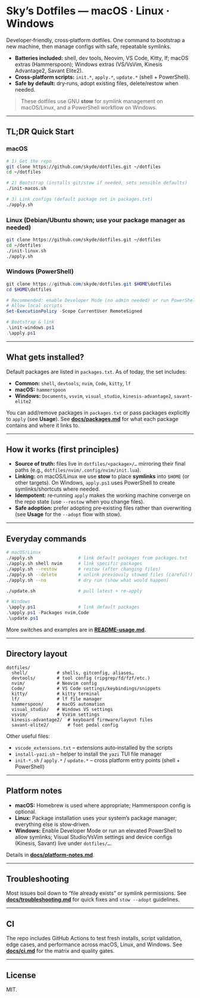 # Sky’s Dotfiles — macOS · Linux · Windows

Developer‑friendly, cross‑platform dotfiles. One command to bootstrap a new machine, then manage configs with safe, repeatable symlinks.

- **Batteries included:** shell, dev tools, Neovim, VS Code, Kitty, lf; macOS extras (Hammerspoon); Windows extras (VS/VsVim, Kinesis Advantage2, Savant Elite2).  
- **Cross‑platform scripts:** `init.*`, `apply.*`, `update.*` (shell + PowerShell).  
- **Safe by default:** dry‑runs, adopt existing files, delete/restow when needed.

> These dotfiles use GNU **stow** for symlink management on macOS/Linux, and a PowerShell workflow on Windows.

---

## TL;DR Quick Start

### macOS
```bash
# 1) Get the repo
git clone https://github.com/skyde/dotfiles.git ~/dotfiles
cd ~/dotfiles

# 2) Bootstrap (installs git/stow if needed, sets sensible defaults)
./init-macos.sh

# 3) Link configs (default package set in packages.txt)
./apply.sh
```

### Linux (Debian/Ubuntu shown; use your package manager as needed)

```bash
git clone https://github.com/skyde/dotfiles.git ~/dotfiles
cd ~/dotfiles
./init-linux.sh
./apply.sh
```

### Windows (PowerShell)

```powershell
git clone https://github.com/skyde/dotfiles.git $HOME\dotfiles
cd $HOME\dotfiles

# Recommended: enable Developer Mode (no admin needed) or run PowerShell as Administrator
# Allow local scripts
Set-ExecutionPolicy -Scope CurrentUser RemoteSigned

# Bootstrap & link
.\init-windows.ps1
.\apply.ps1
```

---

## What gets installed?

Default packages are listed in `packages.txt`. As of today, the set includes:

* **Common:** `shell`, `devtools`, `nvim`, `Code`, `kitty`, `lf`
* **macOS:** `hammerspoon`
* **Windows:** `Documents`, `vsvim`, `visual_studio`, `kinesis-advantage2`, `savant-elite2`

You can add/remove packages in `packages.txt` or pass packages explicitly to `apply` (see **Usage**).
See **[docs/packages.md](docs/packages.md)** for what each package contains and where it links to.

---

## How it works (first principles)

* **Source of truth:** files live in `dotfiles/<package>/…` mirroring their final paths (e.g., `dotfiles/nvim/.config/nvim/init.lua`).
* **Linking:** on macOS/Linux we use **stow** to place **symlinks** into `$HOME` (or other targets). On Windows, `apply.ps1` uses PowerShell to create symlinks/shortcuts where needed.
* **Idempotent:** re‑running `apply` makes the working machine converge on the repo state (use `--restow` when you change files).
* **Safe adoption:** prefer adopting pre‑existing files rather than overwriting (see **Usage** for the `--adopt` flow with stow).

---

## Everyday commands

```bash
# macOS/Linux
./apply.sh                 # link default packages from packages.txt
./apply.sh shell nvim      # link specific packages
./apply.sh --restow        # restow (after changing files)
./apply.sh --delete        # unlink previously stowed files (careful!)
./apply.sh --no            # dry run (show what would happen)

./update.sh                # pull latest + re-apply
```

```powershell
# Windows
.\apply.ps1                # link default packages
.\apply.ps1 -Packages nvim,Code
.\update.ps1
```

More switches and examples are in **[README-usage.md](README-usage.md)**.

---

## Directory layout

```
dotfiles/
  shell/           # shells, gitconfig, aliases…
  devtools/        # tool config (ripgrep/fd/fzf/etc.)
  nvim/            # Neovim config
  Code/            # VS Code settings/keybindings/snippets
  kitty/           # kitty terminal
  lf/              # lf file manager
  hammerspoon/     # macOS automation
  visual_studio/   # Windows VS settings
  vsvim/           # VsVim settings
  kinesis-advantage2/  # keyboard firmware/layout files
  savant-elite2/       # foot pedal config
```

Other useful files:

* `vscode_extensions.txt` – extensions auto‑installed by the scripts
* `install-yazi.sh` – helper to install the `yazi` TUI file manager
* `init-*.sh` / `apply.*` / `update.*` – cross platform entry points (shell + PowerShell)

---

## Platform notes

* **macOS:** Homebrew is used where appropriate; Hammerspoon config is optional.
* **Linux:** Package installation uses your system’s package manager; everything else is stow‑driven.
* **Windows:** Enable Developer Mode or run an elevated PowerShell to allow symlinks; Visual Studio/VsVim settings and device configs (Kinesis, Savant) live under `dotfiles/…`.

Details in **[docs/platform-notes.md](docs/platform-notes.md)**.

---

## Troubleshooting

Most issues boil down to “file already exists” or symlink permissions. See **[docs/troubleshooting.md](docs/troubleshooting.md)** for quick fixes and `stow --adopt` guidelines.

---

## CI

The repo includes GitHub Actions to test fresh installs, script validation, edge cases, and performance across macOS, Linux, and Windows. See **[docs/ci.md](docs/ci.md)** for the matrix and quality gates.

---

## License

MIT.

